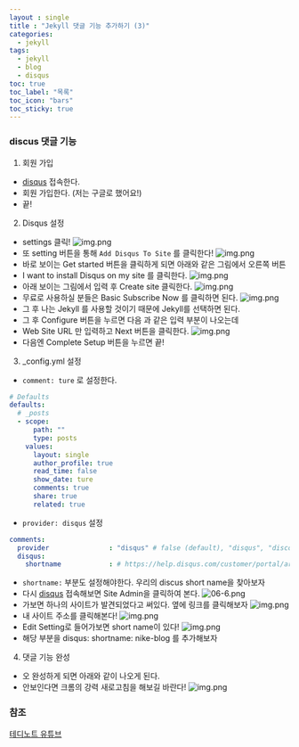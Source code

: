 ```yaml
---
layout : single
title : "Jekyll 댓글 기능 추가하기 (3)"
categories:
  - jekyll
tags:
  - jekyll
  - blog
  - disqus
toc: true
toc_label: "목록"
toc_icon: "bars"
toc_sticky: true
---
```


### discus 댓글 기능
1. 회원 가입
- [disqus](https://disqus.com/) 접속한다.
- 회원 가입한다. (저는 구글로 했어요!)
- 끝!

2. Disqus 설정
- settings 클릭!
![img.png](/assets/images/2307/06.png)
- 또 setting 버튼을 통해 `Add Disqus To Site` 를 클릭한다!
![img.png](/assets/images/2307/06-1.png)
- 바로 보이는 Get started 버튼을 클릭하게 되면 아래와 같은 그림에서 오른쪽 버튼
- I want to install Disqus on my site 를 클릭한다.
![img.png](/assets/images/2307/06-2.png)
- 아래 보이는 그림에서 입력 후 Create site 클릭한다.
![img.png](/assets/images/2307/06-3.png)
- 무료로 사용하실 분들은 Basic Subscribe Now 를 클릭하면 된다.
![img.png](/assets/images/2307/06-4.png)
- 그 후 나는 Jekyll 를 사용할 것이기 때문에 Jekyll를 선택하면 된다.
- 그 후 Configure 버튼을 누르면 다음 과 같은 입력 부분이 나오는데
- Web Site URL 만 입력하고 Next 버튼을 클릭한다.
![img.png](/assets/images/2307/06-5.png)
- 다음엔 Complete Setup 버튼을 누르면 끝!

3. _config.yml 설정
- `comment: ture` 로 설정한다.

```yaml
# Defaults
defaults:
  # _posts
  - scope:
      path: ""
      type: posts
    values:
      layout: single
      author_profile: true
      read_time: false
      show_date: ture
      comments: true
      share: true
      related: true
```

- `provider: disqus` 설정

```yaml
comments:
  provider               : "disqus" # false (default), "disqus", "discourse", "facebook", "staticman", "staticman_v2", "utterances", "giscus", "custom"
  disqus:
    shortname            : # https://help.disqus.com/customer/portal/articles/466208-what-s-a-shortname-
```

- `shortname:` 부분도 설정해야한다. 우리의 discus short name을 찾아보자
- 다시 [disqus](https://disqus.com/) 접속해보면 Site Admin을 클릭하여 본다.
![06-6.png](/assets/images/2307/06-6.png)
- 가보면 하나의 사이트가 발견되었다고 써있다. 옆에 링크를 클릭해보자
![img.png](/assets/images/2307/06-7.png)
- 내 사이트 주소를 클릭해본다!
![img.png](/assets/images/2307/06-8.png)
- Edit Setting로 들어가보면 short name이 있다!
![img.png](/assets/images/2307/06-9.png)
- 해당 부분을 disqus: shortname: nike-blog 를 추가해보자
4. 댓글 기능 완성
- 오 완성하게 되면 아래와 같이 나오게 된다.
- 안보인다면 크롬의 강력 새로고침을 해보길 바란다!
![img.png](/assets/images/2307/06-10.png)
### 참조 
[테디노트 유튜브](https://www.youtube.com/watch?v=anXaW9xhgcU&list=PLIMb_GuNnFwfQBZQwD-vCZENL5YLDZekr&index=6&ab_channel=%ED%85%8C%EB%94%94%EB%85%B8%ED%8A%B8TeddyNote) 
